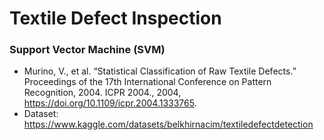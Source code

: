 # Textile Defect Inspection

### Support Vector Machine (SVM)

- Murino, V., et al. “Statistical Classification of Raw Textile Defects.” Proceedings of the 17th International Conference on Pattern Recognition, 2004. ICPR 2004., 2004, https://doi.org/10.1109/icpr.2004.1333765.
- Dataset: https://www.kaggle.com/datasets/belkhirnacim/textiledefectdetection